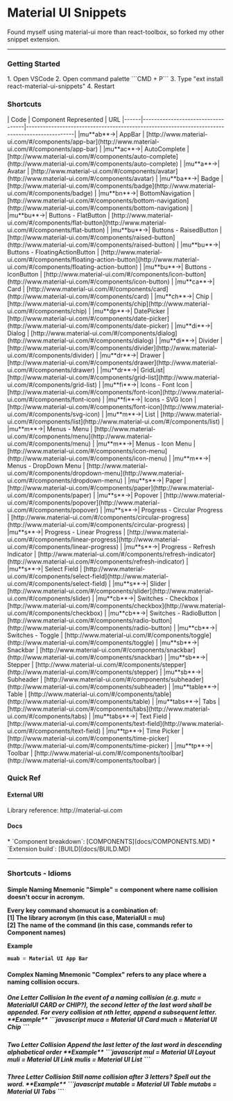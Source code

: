 <h1>Material UI Snippets</h2>
Found myself using material-ui more than react-toolbox, so forked my other snippet extension.

-----------

<h3>Getting Started</h3>
1. Open VSCode 
2. Open command palette ```CMD + P```
3. Type "ext install react-material-ui-snippets"
4. Restart


<h3>Shortcuts</h3>
| Code | Component Represented             | URL
|------|-----------------------------------|-----------------------------------------------------------------------------------------------|
|mu**ab**&rarr;| AppBar | [http://www.material-ui.com/#/components/app-bar](http://www.material-ui.com/#/components/app-bar) |
|mu**ac**&rarr;| AutoComplete | [http://www.material-ui.com/#/components/auto-complete](http://www.material-ui.com/#/components/auto-complete) |
|mu**a**&rarr;| Avatar | [http://www.material-ui.com/#/components/avatar](http://www.material-ui.com/#/components/avatar) |
|mu**ba**&rarr;| Badge | [http://www.material-ui.com/#/components/badge](http://www.material-ui.com/#/components/badge) |
|mu**bn**&rarr;| BottomNavigation | [http://www.material-ui.com/#/components/bottom-navigation](http://www.material-ui.com/#/components/bottom-navigation) |
|mu**bu**&rarr;| Buttons - FlatButton | [http://www.material-ui.com/#/components/flat-button](http://www.material-ui.com/#/components/flat-button) |
|mu**bu**&rarr;| Buttons - RaisedButton | [http://www.material-ui.com/#/components/raised-button](http://www.material-ui.com/#/components/raised-button) |
|mu**bu**&rarr;| Buttons - FloatingActionButton | [http://www.material-ui.com/#/components/floating-action-button](http://www.material-ui.com/#/components/floating-action-button) |
|mu**bu**&rarr;| Buttons - IconButton | [http://www.material-ui.com/#/components/icon-button](http://www.material-ui.com/#/components/icon-button) |
|mu**ca**&rarr;| Card | [http://www.material-ui.com/#/components/card](http://www.material-ui.com/#/components/card) |
|mu**ch**&rarr;| Chip | [http://www.material-ui.com/#/components/chip](http://www.material-ui.com/#/components/chip) |
|mu**dp**&rarr;| DatePicker | [http://www.material-ui.com/#/components/date-picker](http://www.material-ui.com/#/components/date-picker) |
|mu**di**&rarr;| Dialog | [http://www.material-ui.com/#/components/dialog](http://www.material-ui.com/#/components/dialog) |
|mu**di**&rarr;| Divider | [http://www.material-ui.com/#/components/divider](http://www.material-ui.com/#/components/divider) |
|mu**dr**&rarr;| Drawer | [http://www.material-ui.com/#/components/drawer](http://www.material-ui.com/#/components/drawer) |
|mu**dr**&rarr;| GridList| [http://www.material-ui.com/#/components/grid-list](http://www.material-ui.com/#/components/grid-list) |
|mu**fi**&rarr;| Icons - Font Icon | [http://www.material-ui.com/#/components/font-icon](http://www.material-ui.com/#/components/font-icon) |
|mu**fi**&rarr;| Icons - SVG Icon | [http://www.material-ui.com/#/components/font-icon](http://www.material-ui.com/#/components/svg-icon) |
|mu**m**&rarr;| List | [http://www.material-ui.com/#/components/list](http://www.material-ui.com/#/components/list) |
|mu**m**&rarr;| Menus - Menu | [http://www.material-ui.com/#/components/menu](http://www.material-ui.com/#/components/menu) |
|mu**m**&rarr;| Menus - Icon Menu | [http://www.material-ui.com/#/components/icon-menu](http://www.material-ui.com/#/components/icon-menu) |
|mu**m**&rarr;| Menus - DropDown Menu | [http://www.material-ui.com/#/components/dropdown-menu](http://www.material-ui.com/#/components/dropdown-menu) |
|mu**s**&rarr;| Paper | [http://www.material-ui.com/#/components/paper](http://www.material-ui.com/#/components/paper) |
|mu**s**&rarr;| Popover | [http://www.material-ui.com/#/components/popover](http://www.material-ui.com/#/components/popover) |
|mu**s**&rarr;| Progress - Circular Progress | [http://www.material-ui.com/#/components/circular-progress](http://www.material-ui.com/#/components/circular-progress) |
|mu**s**&rarr;| Progress - Linear Progress | [http://www.material-ui.com/#/components/linear-progress](http://www.material-ui.com/#/components/linear-progress) |
|mu**s**&rarr;| Progress - Refresh Indicator | [http://www.material-ui.com/#/components/refresh-indicator](http://www.material-ui.com/#/components/refresh-indicator) |
|mu**s**&rarr;| Select Field | [http://www.material-ui.com/#/components/select-field](http://www.material-ui.com/#/components/select-field) |
|mu**s**&rarr;| Slider | [http://www.material-ui.com/#/components/slider](http://www.material-ui.com/#/components/slider) |
|mu**cb**&rarr;| Switches - Checkbox | [http://www.material-ui.com/#/components/checkbox](http://www.material-ui.com/#/components/checkbox) |
|mu**cb**&rarr;| Switches - RadioButton | [http://www.material-ui.com/#/components/radio-button](http://www.material-ui.com/#/components/radio-button) |
|mu**cb**&rarr;| Switches - Toggle | [http://www.material-ui.com/#/components/toggle](http://www.material-ui.com/#/components/toggle) |
|mu**sb**&rarr;| Snackbar | [http://www.material-ui.com/#/components/snackbar](http://www.material-ui.com/#/components/snackbar) |
|mu**sb**&rarr;| Stepper | [http://www.material-ui.com/#/components/stepper](http://www.material-ui.com/#/components/stepper) |
|mu**sb**&rarr;| Subheader | [http://www.material-ui.com/#/components/subheader](http://www.material-ui.com/#/components/subheader) |
|mu**table**&rarr;| Table | [http://www.material-ui.com/#/components/table](http://www.material-ui.com/#/components/table) |
|mu**tabs**&rarr;| Tabs | [http://www.material-ui.com/#/components/tabs](http://www.material-ui.com/#/components/tabs) |
|mu**tabs**&rarr;| Text Field | [http://www.material-ui.com/#/components/text-field](http://www.material-ui.com/#/components/text-field) |
|mu**tp**&rarr;| Time Picker | [http://www.material-ui.com/#/components/time-picker](http://www.material-ui.com/#/components/time-picker) |
|mu**tp**&rarr;| Toolbar | [http://www.material-ui.com/#/components/toolbar](http://www.material-ui.com/#/components/toolbar) |


<h3>Quick Ref</h3> 
<h4>External URI</h4>
Library reference: http://material-ui.com

<h4>Docs</h4>
* `Component breakdown`: [COMPONENTS](docs/COMPONENTS.MD)
* `Extension build`: [BUILD](docs/BUILD.MD)

-------------------------

<h3>Shortcuts - Idioms</h3>

<h4>Simple Naming Mnemonic
"Simple" = component where name collision doesn't occur in acronym. 

Every key command shomucut is a combination of:  
[1] The library acronym (__in this case, MaterialUI = mu__)  
[2] The name of the command (__in this case, commands refer to Component names__)

**Example**
```javascript
muab = Material UI App Bar 
```

<h4>Complex Naming Mnemonic 
"Complex" refers to any place where a naming collision occurs.  


<h5>One Letter Collision
In the event of a naming collision (e.g. mutc = MaterialUI CARD or CHIP?), the second letter of the last word shall be appended.
For every collision at nth letter, append a subsequent letter.   
**Example**
```javascript
muca = Material UI Card
much = Material UI Chip
```

<h5>Two Letter Collision
Append the last letter of the last word in descending alphabetical order  
**Example**
```javascript
mul = Material UI Layout
muli = Material UI Link
mulis = Material UI List
``` 

<h5>Three Letter Collision
Still name collision after 3 letters? Spell out the word.  
**Example**
```javascript
mutable = Material UI Table
mutabs = Material UI Tabs
```